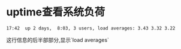 # uptime查看系统负荷



```
17:42  up 2 days,  8:03, 3 users, load averages: 3.43 3.32 3.22
```

这行信息的后半部部分,显示\`load averages\`

